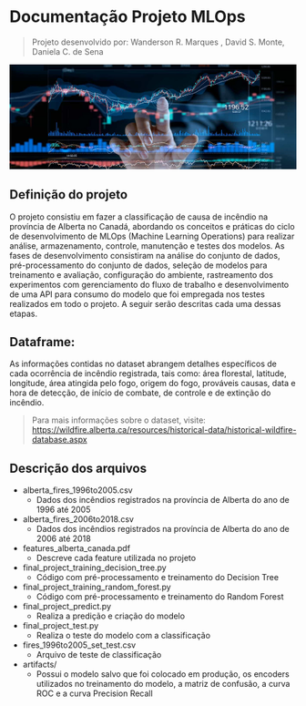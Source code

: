 # Documentação Projeto MLOps
> Projeto desenvolvido por: Wanderson R. Marques , David S. Monte, Daniela C. de Sena

![](header.png)

## Definição do projeto

O projeto consistiu em fazer a classificação de causa de incêndio na província de Alberta no Canadá, abordando os conceitos e práticas do ciclo de desenvolvimento de MLOps (Machine Learning Operations) para realizar análise, armazenamento, controle, manutenção e testes dos modelos. As fases de desenvolvimento consistiram na análise do conjunto de dados, pré-processamento do conjunto de dados, seleção de modelos para treinamento e avaliação, configuração do ambiente, rastreamento dos experimentos com gerenciamento do fluxo de trabalho e desenvolvimento de uma API para consumo do modelo que foi empregada nos testes realizados em todo o projeto. A seguir serão descritas cada uma dessas etapas.
 

## Dataframe:

As informações contidas no dataset abrangem detalhes específicos de cada ocorrência de incêndio registrada, tais como: área florestal, latitude, longitude, área atingida pelo fogo, origem do fogo, prováveis causas, data e hora de detecção, de início de combate, de controle e de extinção do incêndio.
> Para mais informações sobre o dataset, visite: https://wildfire.alberta.ca/resources/historical-data/historical-wildfire-database.aspx 

## Descrição dos arquivos

* alberta_fires_1996to2005.csv
    - Dados dos incêndios registrados na província de Alberta do ano de 1996 até 2005  
* alberta_fires_2006to2018.csv
    - Dados dos incêndios registrados na província de Alberta do ano de 2006 até 2018  
* features_alberta_canada.pdf
    - Descreve cada feature utilizada no projeto 
* final_project_training_decision_tree.py
    - Código com pré-processamento e treinamento do Decision Tree 
* final_project_training_random_forest.py
    - Código com pré-processamento e treinamento do Random Forest
* final_project_predict.py
    - Realiza a predição e criação do modelo
* final_project_test.py
    - Realiza o teste do modelo com a classificação
* fires_1996to2005_set_test.csv
    - Arquivo de teste de classificação
* artifacts/
    - Possui o modelo salvo que foi colocado em produção, os encoders utilizados no treinamento do modelo, a matriz de confusão, a curva ROC e a curva Precision Recall      
 
